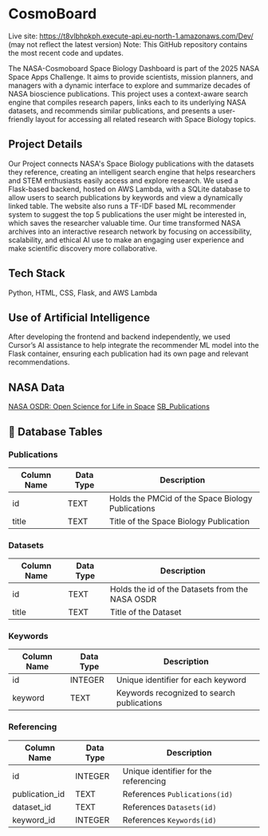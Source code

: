 # CosmoBoard
Live site: https://t8vlbhpkph.execute-api.eu-north-1.amazonaws.com/Dev/ (may not reflect the latest version)
Note: This GitHub repository contains the most recent code and updates.

The NASA-Cosmoboard Space Biology Dashboard is part of the 2025 NASA Space Apps Challenge. It aims to provide scientists, mission planners, and managers with a dynamic interface to explore and summarize decades of NASA bioscience publications. This project uses a context-aware search engine that compiles research papers, links each to its underlying NASA datasets, and recommends similar publications, and presents a user-friendly layout for accessing all related research with Space Biology topics.

## Project Details
Our Project connects NASA's Space Biology publications with the datasets they reference, creating an intelligent search engine that helps researchers and STEM enthusiasts easily access and explore research. We used a Flask-based backend, hosted on AWS Lambda, with a SQLite database to allow users to search publications by keywords and view a dynamically linked table. The website also runs a TF-IDF based ML recommender system to suggest the top 5 publications the user might be interested in, which saves the researcher valuable time. Our time transformed NASA archives into an interactive research network by focusing on accessibility, scalability, and ethical AI use to make an engaging user experience and make scientific discovery more collaborative.

## Tech Stack
Python, HTML, CSS, Flask, and AWS Lambda

## Use of Artificial Intelligence
After developing the frontend and backend independently, we used Cursor’s AI assistance to help integrate the recommender ML model into the Flask container, ensuring each publication had its own page and relevant recommendations.

## NASA Data
[NASA OSDR: Open Science for Life in Space](https://osdr.nasa.gov/bio/repo/search?q=&data_source=cgene,alsda,esa&data_type=study)
[SB_Publications](https://github.com/jgalazka/SB_publications)

## 💾 Database Tables
### Publications
| Column Name | Data Type | Description                                       |
| ----------- | --------- | ------------------------------------------------- |
| id          | TEXT      | Holds the PMCid of the Space Biology Publications |
| title       | TEXT      | Title of the Space Biology Publication            |

### Datasets
| Column Name | Data Type | Description                                       |
| ----------- | --------- | ------------------------------------------------- |
| id          | TEXT      | Holds the id of the Datasets from the NASA OSDR   |
| title       | TEXT      | Title of the Dataset                              |

### Keywords
| Column Name | Data Type | Description                                       |
| ----------- | --------- | ------------------------------------------------- |
| id          | INTEGER   | Unique identifier for each keyword                |
| keyword     | TEXT      | Keywords recognized to search publications        |

### Referencing
| Column Name    | Data Type | Description                                       |
| -------------- | --------- | ------------------------------------------------- |
| id             | INTEGER   | Unique identifier for the referencing             |
| publication_id | TEXT      | References `Publications(id)`                     |
| dataset_id     | TEXT      | References `Datasets(id)`                         |
| keyword_id     | INTEGER   | References `Keywords(id)`                         |